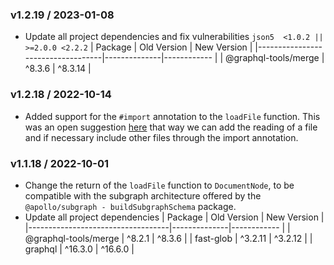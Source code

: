 ### v1.2.19 / 2023-01-08

* Update all project dependencies and fix vulnerabilities `json5  <1.0.2 || >=2.0.0 <2.2.2`
  | Package                           | Old Version  | New Version |
  |-----------------------------------|--------------|------------ |
  | @graphql-tools/merge              |   ^8.3.6     |   ^8.3.14   |

### v1.2.18 / 2022-10-14

* Added support for the `#import` annotation to the `loadFile` function. This was an open suggestion [here](https://github.com/tiago154/graphql-import-files/issues/16) that way we can add the reading of a file and if necessary include other files through the import annotation.

### v1.1.18 / 2022-10-01

* Change the return of the `loadFile` function to `DocumentNode`, to be compatible with the subgraph architecture offered by the `@apollo/subgraph - buildSubgraphSchema` package.
* Update all project dependencies
  | Package                           | Old Version  | New Version |
  |-----------------------------------|--------------|------------ |
  | @graphql-tools/merge              |   ^8.2.1     |   ^8.3.6    |
  | fast-glob                         |   ^3.2.11    |   ^3.2.12   |
  | graphql                           |   ^16.3.0    |   ^16.6.0   |
